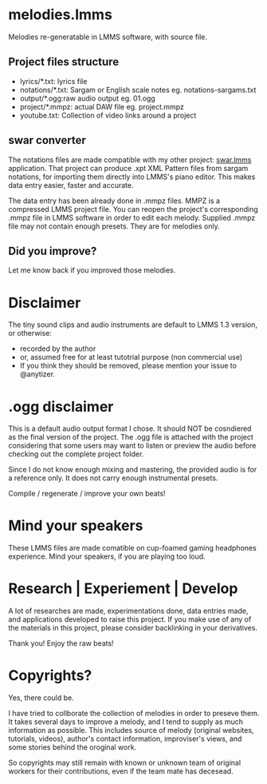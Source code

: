 # melodies.lmms
Melodies re-generatable in LMMS software, with source file.

## Project files structure
* lyrics/*.txt: lyrics file
* notations/*.txt: Sargam or English scale notes eg. notations-sargams.txt
* output/*.ogg:raw audio output eg. 01.ogg
* project/*.mmpz: actual DAW file eg. project.mmpz
* youtube.txt: Collection of video links around a project

## swar converter
The notations files are made compatible with my other project: [swar.lmms](https://github.com/anytizer/swar.lmms/) application.
That project can produce .xpt XML Pattern files from sargam notations, for importing them directly into LMMS's piano editor.
This makes data entry easier, faster and accurate.

The data entry has been already done in .mmpz files.
MMPZ is a compressed LMMS project file. You can reopen the project's corresponding .mmpz file in LMMS software in order to edit each melody.
Supplied .mmpz file may not contain enough presets. They are for melodies only.

## Did you improve?
Let me know back if you improved those melodies.

# Disclaimer
The tiny sound clips and audio instruments are default to LMMS 1.3 version, or otherwise:
* recorded by the author
* or, assumed free for at least tutotrial purpose (non commercial use)
* If you think they should be removed, please mention your issue to @anytizer.

# .ogg disclaimer
This is a default audio output format I chose. It should NOT be cosndiered as the final version of the project. The .ogg file is attached with the project considering that some users may want to listen or preview the audio before checking out the complete project folder.

Since I do not know enough mixing and mastering, the provided audio is for a reference only. It does not carry enough instrumental presets.

Compile / regenerate / improve your own beats!

# Mind your speakers
These LMMS files are made comatible on cup-foamed gaming headphones experience.
Mind your speakers, if you are playing too loud.

# Research | Experiement | Develop
A lot of researches are made, experimentations done, data entries made, and applications developed to raise this project.
If you make use of any of the materials in this project, please consider backlinking in your derivatives.

Thank you! Enjoy the raw beats!

# Copyrights?

Yes, there could be.

I have tried to collborate the collection of melodies in order to preseve them.
It takes several days to improve a melody, and I tend to supply as much information as possible.
This includes source of melody (original websites, tutorials, videos), author's contact information, improviser's views, and some stories behind the oroginal work.

So copyrights may still remain with known or unknown team of original workers for their contributions, even if the team mate has decesead.
